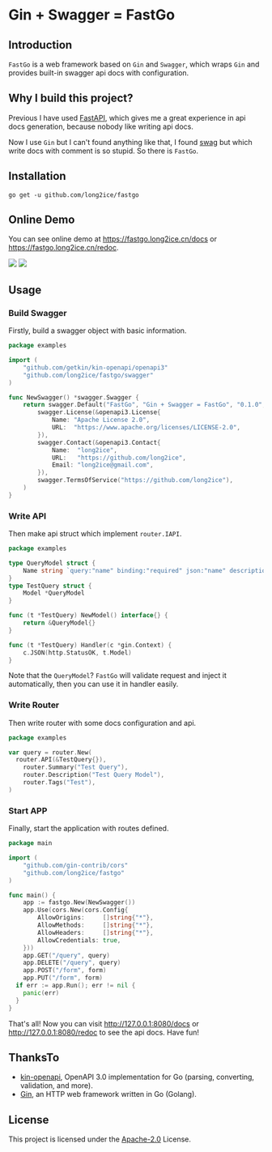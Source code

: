 # Gin + Swagger = FastGo

## Introduction

`FastGo` is a web framework based on `Gin` and `Swagger`, which wraps `Gin` and provides built-in swagger api docs with
configuration.

## Why I build this project?

Previous I have used [FastAPI](https://github.com/tiangolo/fastapi), which gives me a great experience in api docs
generation, because nobody like writing api docs.

Now I use `Gin` but I can't found anything like that, I found [swag](https://github.com/swaggo/swag) but which write
docs with comment is so stupid. So there is `FastGo`.

## Installation

```shell
go get -u github.com/long2ice/fastgo
```

## Online Demo

You can see online demo at <https://fastgo.long2ice.cn/docs> or <https://fastgo.long2ice.cn/redoc>.

![](https://raw.githubusercontent.com/long2ice/fastgo/dev/images/docs.png)
![](https://raw.githubusercontent.com/long2ice/fastgo/dev/images/redoc.png)

## Usage

### Build Swagger

Firstly, build a swagger object with basic information.

```go
package examples

import (
	"github.com/getkin/kin-openapi/openapi3"
	"github.com/long2ice/fastgo/swagger"
)

func NewSwagger() *swagger.Swagger {
	return swagger.Default("FastGo", "Gin + Swagger = FastGo", "0.1.0",
		swagger.License(&openapi3.License{
			Name: "Apache License 2.0",
			URL:  "https://www.apache.org/licenses/LICENSE-2.0",
		}),
		swagger.Contact(&openapi3.Contact{
			Name:  "long2ice",
			URL:   "https://github.com/long2ice",
			Email: "long2ice@gmail.com",
		}),
		swagger.TermsOfService("https://github.com/long2ice"),
	)
}
```

### Write API

Then make api struct which implement `router.IAPI`.

```go
package examples

type QueryModel struct {
	Name string `query:"name" binding:"required" json:"name" description:"name of model" default:"test"`
}
type TestQuery struct {
	Model *QueryModel
}

func (t *TestQuery) NewModel() interface{} {
	return &QueryModel{}
}

func (t *TestQuery) Handler(c *gin.Context) {
	c.JSON(http.StatusOK, t.Model)
}
```

Note that the `QueryModel`? `FastGo` will validate request and inject it automatically, then you can use it in handler
easily.

### Write Router

Then write router with some docs configuration and api.

```go
package examples

var query = router.New(
  router.API(&TestQuery{}),
	router.Summary("Test Query"),
	router.Description("Test Query Model"),
	router.Tags("Test"),
)
```

### Start APP

Finally, start the application with routes defined.

```go
package main

import (
	"github.com/gin-contrib/cors"
	"github.com/long2ice/fastgo"
)

func main() {
	app := fastgo.New(NewSwagger())
	app.Use(cors.New(cors.Config{
		AllowOrigins:     []string{"*"},
		AllowMethods:     []string{"*"},
		AllowHeaders:     []string{"*"},
		AllowCredentials: true,
	}))
	app.GET("/query", query)
	app.DELETE("/query", query)
	app.POST("/form", form)
	app.PUT("/form", form)
  if err := app.Run(); err != nil {
    panic(err)
  }
}

```

That's all! Now you can visit <http://127.0.0.1:8080/docs> or <http://127.0.0.1:8080/redoc> to see the api docs. Have
fun!

## ThanksTo

- [kin-openapi](https://github.com/getkin/kin-openapi), OpenAPI 3.0 implementation for Go (parsing, converting,
  validation, and more).
- [Gin](https://github.com/gin-gonic/gin), an HTTP web framework written in Go (Golang).

## License

This project is licensed under the
[Apache-2.0](https://github.com/long2ice/fastgo/blob/master/LICENSE)
License.